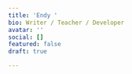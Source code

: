 ```yaml
---
title: 'Endy '
bio: Writer / Teacher / Developer
avatar: ''
social: []
featured: false
draft: true

---
```

